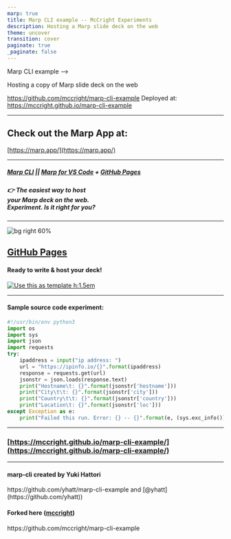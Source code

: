 ```yaml
---
marp: true
title: Marp CLI example -- McCright Experiments
description: Hosting a Marp slide deck on the web
theme: uncover
transition: cover
paginate: true
_paginate: false
---
```


<!-- # ![bg opacity](./assets/gradient.jpg) -->

<!-- <!--fit--> Marp CLI example -->

Hosting a copy of Marp slide deck on the web

https://github.com/mccright/marp-cli-example
Deployed at: 
https://mccright.github.io/marp-cli-example

<!-- <style scoped>a { color: #26c; }</style> -->

<!-- This is presenter note. You can write down notes through HTML comment. -->

---

<!-- ![Marp bg 60%](https://raw.githubusercontent.com/marp-team/marp/master/marp.png) -->  
## Check out the Marp App at:  
[https://marp.app/](https://marp.app/)  

---

<!-- _backgroundColor: "#123" -->
<!-- _color: "#fff" -->

##### <!--fit--> [Marp CLI](https://github.com/marp-team/marp-cli) || [Marp for VS Code](https://marketplace.visualstudio.com/items?itemName=marp-team.marp-vscode) + [GitHub Pages](https://github.com/pages)  

##### <!--fit--> 👉 The easiest way to host<br />your Marp deck on the web.<br />Experiment.  Is it right for you?

---

![bg right 60%](https://icongr.am/octicons/mark-github.svg)

## **[GitHub Pages](https://github.com/pages)**

#### Ready to write & host your deck!

[![Use this as template h:1.5em](https://img.shields.io/badge/-Use%20this%20as%20template-brightgreen?style=for-the-badge&logo=github)](https://github.com/yhatt/marp-cli-example/generate)

---
#### Sample source code experiment:  
```python
#!/usr/bin/env python3
import os
import sys
import json
import requests
try:
    ipaddress = input("ip address: ")
    url = "https://ipinfo.io/{}".format(ipaddress)
    response = requests.get(url)
    jsonstr = json.loads(response.text)
    print("Hostname\t: {}".format(jsonstr['hostname']))
    print("City\t\t: {}".format(jsonstr['city']))
    print("Country\t\t: {}".format(jsonstr['country']))
    print("Location\t: {}".format(jsonstr['loc']))
except Exception as e:
    print("Failed this run. Error: {} -- {}".format(e, (sys.exc_info())))
```
---
<!-- 
![bg right 60%](https://icongr.am/simple/netlify.svg?colored)

## **[Netlify](https://www.netlify.com/)**

#### Ready to write & host your deck!

[![Deploy to Netlify h:1.5em](./assets/netlify-deploy-button.svg)](https://app.netlify.com/start/deploy?repository=https://github.com/yhatt/marp-cli-example)

---

![bg right 60%](https://icongr.am/simple/zeit.svg)

## **[Vercel](https://vercel.com/)**

#### Ready to write & host your deck!

[![Deploy to Vercel h:1.5em](https://vercel.com/button)](https://vercel.com/import/project?template=https://github.com/yhatt/marp-cli-example)  

---
--> 
### <!--fit--> [https://mccright.github.io/marp-cli-example/](https://mccright.github.io/marp-cli-example/)  

---

#### marp-cli created by Yuki Hattori  
<!--fit--> https://github.com/yhatt/marp-cli-example and [@yhatt](https://github.com/yhatt))  
#### Forked here ([mccright](https://github.com/mccright))  
<!--fit--> https://github.com/mccright/marp-cli-example  
